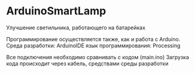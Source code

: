 # ArduinoSmartLamp
Улучшение светильника, работающего на батарейках

Программирование осуществляется также, как и работа с Arduino.
Среда разработки: ArduinoIDE
язык программирования: Processing

Все подключения необходимо сравнивать с кодом (main.ino)
Загрузка кода происходит через кабель, средствами среды разработки